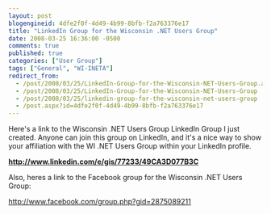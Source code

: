 ```yaml
---
layout: post
blogengineid: 4dfe2f0f-4d49-4b99-8bfb-f2a763376e17
title: "LinkedIn Group for the Wisconsin .NET Users Group"
date: 2008-03-25 16:36:00 -0500
comments: true
published: true
categories: ["User Group"]
tags: ["General", "WI-INETA"]
redirect_from: 
  - /post/2008/03/25/LinkedIn-Group-for-the-Wisconsin-NET-Users-Group.aspx
  - /post/2008/03/25/LinkedIn-Group-for-the-Wisconsin-NET-Users-Group
  - /post/2008/03/25/linkedin-group-for-the-wisconsin-net-users-group
  - /post.aspx?id=4dfe2f0f-4d49-4b99-8bfb-f2a763376e17
---
```

<!-- more -->


Here&#39;s a link to the Wisconsin .NET Users Group LinkedIn Group I just created. Anyone can join this group on LinkedIn, and it&#39;s a nice way to show your affiliation with the WI .NET Users Group within your LinkedIn profile. 



<a href="http://www.linkedin.com/e/gis/77233/49CA3D077B3C">**<font color="#003399">http://www.linkedin.com/e/gis/77233/49CA3D077B3C</font>**</a> 



Also, heres a link to the Facebook group for the Wisconsin .NET Users Group:



<a href="http://www.facebook.com/group.php?gid=2875089211">http://www.facebook.com/group.php?gid=2875089211</a>

